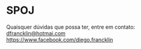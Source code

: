 SPOJ
====
Quaisquer dúvidas que possa ter, entre em contato:<br>
dfrancklin@hotmai.com<br>
https://www.facebook.com/diego.francklin
